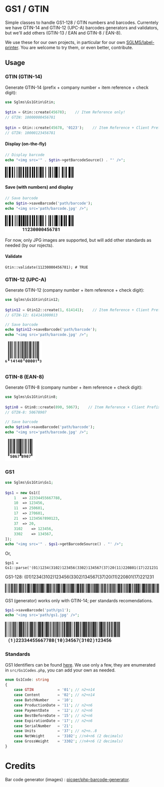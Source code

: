 # GS1 / GTIN

Simple classes to handle GS1-128 / GTIN numbers and barcodes. Currentely we have GTIN-14 and GTIN-12 (UPC-A) barcodes generators and validators, but we'll add others (GTIN-13 / EAN and GTIN-8 / EAN-8).

We use these for our own projects, in particular for our own [SGLMS/label-printer](https://github.com/SGLMS/label-printer). You are welcome to try them, or even better, contribute.

## Usage

### GTIN (GTIN-14)

Generate GTIN-14 (prefix + company number + item reference + check digit):

```php
use Sglms\Gs1Gtin\Gtin;

$gtin = Gtin::create(45678);    // Item Reference only!
// GTIN: 10000000456781

$gtin = Gtin::create(45678, '0123');    // Item Reference + Client Prefix
// GTIN: 10000123456781
```
#### Display (on-the-fly)
```php
// Display barcode
echo "<img src='" . $gtin->getBarcodeSource() . "' />";
```

![barcode](resources/gtin.png "Generated barcode")

#### Save (with numbers) and display
```php
// Save barcode
echo $gtin->saveBarcode('path/barcode');
echo "<img src='path/barcode.jpg' />";
```

![barcode](resources/gtin.jpg "Generated barcode")

For now, only JPG images are supported, but will add other standards as needed (by our rojects).

#### Validate

```
Gtin::validate(11230000456781); # TRUE
```



### GTIN-12 (UPC-A)

Generate GTIN-12 (company number + item reference + check digit):

```php
use Sglms\Gs1Gtin\Gtin12;

$gtin12 = Gtin12::create(1, 614141);    // Item Reference + Client Prefix
// GTIN-12: 614141000013
```

```php
// Save barcode
echo $gtin12->saveBarcode('path/barcode');
echo "<img src='path/barcode.jpg' />";
```

![barcode](resources/gtin12.jpg "Generated barcode")

### GTIN-8 (EAN-8)

Generate GTIN-8 (company number + item reference + check digit):

```php
use Sglms\Gs1Gtin\Gtin8;

$gtin8 = Gtin8::create(890, 5067);    // Item Reference + Client Prefix
// GTIN-8: 50678907
```

```php
// Save barcode
echo $gtin8->saveBarcode('path/barcode');
echo "<img src='path/barcode.jpg' />";
```

![barcode](resources/gtin8.jpg "Generated barcode")

### GS1

```php
use Sglms\Gs1Gtin\Gs1;

$gs1 = new Gs1([
    1  	=> 22334455667788,
    10 	=> 123456,
    11 	=> 250601,
    17 	=> 270601,
    21 	=> 1234567890123,
    37 	=> 20,
    3102 	=> 123456,
    3302 	=> 134567,
]);
echo "<img src='" . $gs1->getBarcodeSource() . "' />";
```
Or,

```
$gs1 = Gs1::parse('(01)1234(3102)123456(3302)134567(37)20(11)220801(17)221231');
```

GS1-128: (01)1234(3102)123456(3302)134567(37)20(11)220801(17)221231

![barcode](resources/gs1.png "Generated barcode")


GS1 (generator) works only with GTIN-14; per standards recomendations.

```php
$gs1->saveBarcode('path/gs1');
echo "<img src='path/gs1.jpg' />";
```

![barcode](resources/gs1.jpg "Generated barcode")


### Standards

GS1 Identifiers can be found [here](https://www.databar-barcode.info/application-identifiers/). We use only a few, they are enumerated in `src/Gs1Codes.php`, you can add your own as needed.

```php
enum Gs1Code: string
{
    case GTIN           = '01'; // n2+n14
    case Content        = '02'; // n2+n14
    case BatchNumber    = '10';
    case ProductionDate = '11'; // n2+n6
    case PaymentDate    = '12'; // n2+n6
    case BestBeforeDate = '15'; // n2+n6
    case ExpirationDate = '17'; // n2+n6
    case SerialNumber   = '21';
    case Units          = '37'; // n2+n..8
    case NetWeight      = '3102'; //n4+n6 (2 decimals)
    case GrossWeight    = '3302'; //n4+n6 (2 decimals)
}
```



# Credits
Bar code generator (images) : [picqer/php-barcode-generator](https://github.com/picqer/php-barcode-generator).